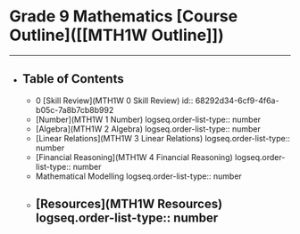 # Grade 9 Mathematics [Course Outline]([[MTH1W Outline]])
---
- ## Table of Contents
	- 0 [Skill Review](MTH1W 0 Skill Review)
	  id:: 68292d34-6cf9-4f6a-b05c-7a8b7cb8b992
	- [Number](MTH1W 1 Number)
	  logseq.order-list-type:: number
	- [Algebra](MTH1W 2 Algebra)
	  logseq.order-list-type:: number
	- [Linear Relations](MTH1W 3 Linear Relations)
	  logseq.order-list-type:: number
	- [Financial Reasoning](MTH1W 4 Financial Reasoning)
	  logseq.order-list-type:: number
	- Mathematical Modelling
	  logseq.order-list-type:: number
	- [Resources](MTH1W Resources)
	  logseq.order-list-type:: number
	  ---